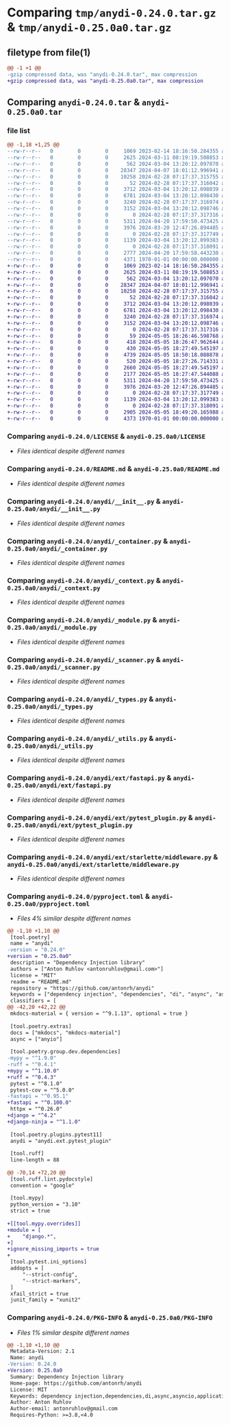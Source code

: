 # Comparing `tmp/anydi-0.24.0.tar.gz` & `tmp/anydi-0.25.0a0.tar.gz`

## filetype from file(1)

```diff
@@ -1 +1 @@
-gzip compressed data, was "anydi-0.24.0.tar", max compression
+gzip compressed data, was "anydi-0.25.0a0.tar", max compression
```

## Comparing `anydi-0.24.0.tar` & `anydi-0.25.0a0.tar`

### file list

```diff
@@ -1,18 +1,25 @@
--rw-r--r--   0        0        0     1069 2023-02-14 18:16:50.284355 anydi-0.24.0/LICENSE
--rw-r--r--   0        0        0     2625 2024-03-11 08:19:19.508853 anydi-0.24.0/README.md
--rw-r--r--   0        0        0      562 2024-03-04 13:20:12.097070 anydi-0.24.0/anydi/__init__.py
--rw-r--r--   0        0        0    28347 2024-04-07 18:01:12.996941 anydi-0.24.0/anydi/_container.py
--rw-r--r--   0        0        0    10258 2024-02-28 07:17:37.315755 anydi-0.24.0/anydi/_context.py
--rw-r--r--   0        0        0       52 2024-02-28 07:17:37.316042 anydi-0.24.0/anydi/_logger.py
--rw-r--r--   0        0        0     3712 2024-03-04 13:20:12.098039 anydi-0.24.0/anydi/_module.py
--rw-r--r--   0        0        0     6781 2024-03-04 13:20:12.098430 anydi-0.24.0/anydi/_scanner.py
--rw-r--r--   0        0        0     3240 2024-02-28 07:17:37.316974 anydi-0.24.0/anydi/_types.py
--rw-r--r--   0        0        0     3152 2024-03-04 13:20:12.098746 anydi-0.24.0/anydi/_utils.py
--rw-r--r--   0        0        0        0 2024-02-28 07:17:37.317316 anydi-0.24.0/anydi/ext/__init__.py
--rw-r--r--   0        0        0     5311 2024-04-20 17:59:50.473425 anydi-0.24.0/anydi/ext/fastapi.py
--rw-r--r--   0        0        0     3976 2024-03-20 12:47:26.894485 anydi-0.24.0/anydi/ext/pytest_plugin.py
--rw-r--r--   0        0        0        0 2024-02-28 07:17:37.317749 anydi-0.24.0/anydi/ext/starlette/__init__.py
--rw-r--r--   0        0        0     1139 2024-03-04 13:20:12.099383 anydi-0.24.0/anydi/ext/starlette/middleware.py
--rw-r--r--   0        0        0        0 2024-02-28 07:17:37.318091 anydi-0.24.0/anydi/py.typed
--rw-r--r--   0        0        0     2777 2024-04-20 17:59:58.443230 anydi-0.24.0/pyproject.toml
--rw-r--r--   0        0        0     4371 1970-01-01 00:00:00.000000 anydi-0.24.0/PKG-INFO
+-rw-r--r--   0        0        0     1069 2023-02-14 18:16:50.284355 anydi-0.25.0a0/LICENSE
+-rw-r--r--   0        0        0     2625 2024-03-11 08:19:19.508853 anydi-0.25.0a0/README.md
+-rw-r--r--   0        0        0      562 2024-03-04 13:20:12.097070 anydi-0.25.0a0/anydi/__init__.py
+-rw-r--r--   0        0        0    28347 2024-04-07 18:01:12.996941 anydi-0.25.0a0/anydi/_container.py
+-rw-r--r--   0        0        0    10258 2024-02-28 07:17:37.315755 anydi-0.25.0a0/anydi/_context.py
+-rw-r--r--   0        0        0       52 2024-02-28 07:17:37.316042 anydi-0.25.0a0/anydi/_logger.py
+-rw-r--r--   0        0        0     3712 2024-03-04 13:20:12.098039 anydi-0.25.0a0/anydi/_module.py
+-rw-r--r--   0        0        0     6781 2024-03-04 13:20:12.098430 anydi-0.25.0a0/anydi/_scanner.py
+-rw-r--r--   0        0        0     3240 2024-02-28 07:17:37.316974 anydi-0.25.0a0/anydi/_types.py
+-rw-r--r--   0        0        0     3152 2024-03-04 13:20:12.098746 anydi-0.25.0a0/anydi/_utils.py
+-rw-r--r--   0        0        0        0 2024-02-28 07:17:37.317316 anydi-0.25.0a0/anydi/ext/__init__.py
+-rw-r--r--   0        0        0       59 2024-05-05 18:26:46.598768 anydi-0.25.0a0/anydi/ext/django/__init__.py
+-rw-r--r--   0        0        0      418 2024-05-05 18:26:47.962644 anydi-0.25.0a0/anydi/ext/django/_container.py
+-rw-r--r--   0        0        0      430 2024-05-05 18:27:49.545197 anydi-0.25.0a0/anydi/ext/django/_utils.py
+-rw-r--r--   0        0        0     4739 2024-05-05 18:50:18.088878 anydi-0.25.0a0/anydi/ext/django/apps.py
+-rw-r--r--   0        0        0      520 2024-05-05 18:27:26.714331 anydi-0.25.0a0/anydi/ext/django/ninja/__init__.py
+-rw-r--r--   0        0        0     2660 2024-05-05 18:27:49.545197 anydi-0.25.0a0/anydi/ext/django/ninja/_operation.py
+-rw-r--r--   0        0        0     2177 2024-05-05 18:27:47.544088 anydi-0.25.0a0/anydi/ext/django/ninja/_signature.py
+-rw-r--r--   0        0        0     5311 2024-04-20 17:59:50.473425 anydi-0.25.0a0/anydi/ext/fastapi.py
+-rw-r--r--   0        0        0     3976 2024-03-20 12:47:26.894485 anydi-0.25.0a0/anydi/ext/pytest_plugin.py
+-rw-r--r--   0        0        0        0 2024-02-28 07:17:37.317749 anydi-0.25.0a0/anydi/ext/starlette/__init__.py
+-rw-r--r--   0        0        0     1139 2024-03-04 13:20:12.099383 anydi-0.25.0a0/anydi/ext/starlette/middleware.py
+-rw-r--r--   0        0        0        0 2024-02-28 07:17:37.318091 anydi-0.25.0a0/anydi/py.typed
+-rw-r--r--   0        0        0     2905 2024-05-05 18:49:20.165988 anydi-0.25.0a0/pyproject.toml
+-rw-r--r--   0        0        0     4373 1970-01-01 00:00:00.000000 anydi-0.25.0a0/PKG-INFO
```

### Comparing `anydi-0.24.0/LICENSE` & `anydi-0.25.0a0/LICENSE`

 * *Files identical despite different names*

### Comparing `anydi-0.24.0/README.md` & `anydi-0.25.0a0/README.md`

 * *Files identical despite different names*

### Comparing `anydi-0.24.0/anydi/__init__.py` & `anydi-0.25.0a0/anydi/__init__.py`

 * *Files identical despite different names*

### Comparing `anydi-0.24.0/anydi/_container.py` & `anydi-0.25.0a0/anydi/_container.py`

 * *Files identical despite different names*

### Comparing `anydi-0.24.0/anydi/_context.py` & `anydi-0.25.0a0/anydi/_context.py`

 * *Files identical despite different names*

### Comparing `anydi-0.24.0/anydi/_module.py` & `anydi-0.25.0a0/anydi/_module.py`

 * *Files identical despite different names*

### Comparing `anydi-0.24.0/anydi/_scanner.py` & `anydi-0.25.0a0/anydi/_scanner.py`

 * *Files identical despite different names*

### Comparing `anydi-0.24.0/anydi/_types.py` & `anydi-0.25.0a0/anydi/_types.py`

 * *Files identical despite different names*

### Comparing `anydi-0.24.0/anydi/_utils.py` & `anydi-0.25.0a0/anydi/_utils.py`

 * *Files identical despite different names*

### Comparing `anydi-0.24.0/anydi/ext/fastapi.py` & `anydi-0.25.0a0/anydi/ext/fastapi.py`

 * *Files identical despite different names*

### Comparing `anydi-0.24.0/anydi/ext/pytest_plugin.py` & `anydi-0.25.0a0/anydi/ext/pytest_plugin.py`

 * *Files identical despite different names*

### Comparing `anydi-0.24.0/anydi/ext/starlette/middleware.py` & `anydi-0.25.0a0/anydi/ext/starlette/middleware.py`

 * *Files identical despite different names*

### Comparing `anydi-0.24.0/pyproject.toml` & `anydi-0.25.0a0/pyproject.toml`

 * *Files 4% similar despite different names*

```diff
@@ -1,10 +1,10 @@
 [tool.poetry]
 name = "anydi"
-version = "0.24.0"
+version = "0.25.0a0"
 description = "Dependency Injection library"
 authors = ["Anton Ruhlov <antonruhlov@gmail.com>"]
 license = "MIT"
 readme = "README.md"
 repository = "https://github.com/antonrh/anydi"
 keywords = ["dependency injection", "dependencies", "di", "async", "asyncio", "application"]
 classifiers = [
@@ -42,20 +42,22 @@
 mkdocs-material = { version = "^9.1.13", optional = true }
 
 [tool.poetry.extras]
 docs = ["mkdocs", "mkdocs-material"]
 async = ["anyio"]
 
 [tool.poetry.group.dev.dependencies]
-mypy = "^1.9.0"
-ruff = "^0.4.1"
+mypy = "^1.10.0"
+ruff = "^0.4.3"
 pytest = "^8.1.0"
 pytest-cov = "^5.0.0"
-fastapi = "^0.95.1"
+fastapi = "^0.100.0"
 httpx = "^0.26.0"
+django = "^4.2"
+django-ninja = "^1.1.0"
 
 [tool.poetry.plugins.pytest11]
 anydi = "anydi.ext.pytest_plugin"
 
 [tool.ruff]
 line-length = 88
 
@@ -70,14 +72,20 @@
 [tool.ruff.lint.pydocstyle]
 convention = "google"
 
 [tool.mypy]
 python_version = "3.10"
 strict = true
 
+[[tool.mypy.overrides]]
+module = [
+    "django.*",
+]
+ignore_missing_imports = true
+
 [tool.pytest.ini_options]
 addopts = [
     "--strict-config",
     "--strict-markers",
 ]
 xfail_strict = true
 junit_family = "xunit2"
```

### Comparing `anydi-0.24.0/PKG-INFO` & `anydi-0.25.0a0/PKG-INFO`

 * *Files 1% similar despite different names*

```diff
@@ -1,10 +1,10 @@
 Metadata-Version: 2.1
 Name: anydi
-Version: 0.24.0
+Version: 0.25.0a0
 Summary: Dependency Injection library
 Home-page: https://github.com/antonrh/anydi
 License: MIT
 Keywords: dependency injection,dependencies,di,async,asyncio,application
 Author: Anton Ruhlov
 Author-email: antonruhlov@gmail.com
 Requires-Python: >=3.8,<4.0
```

